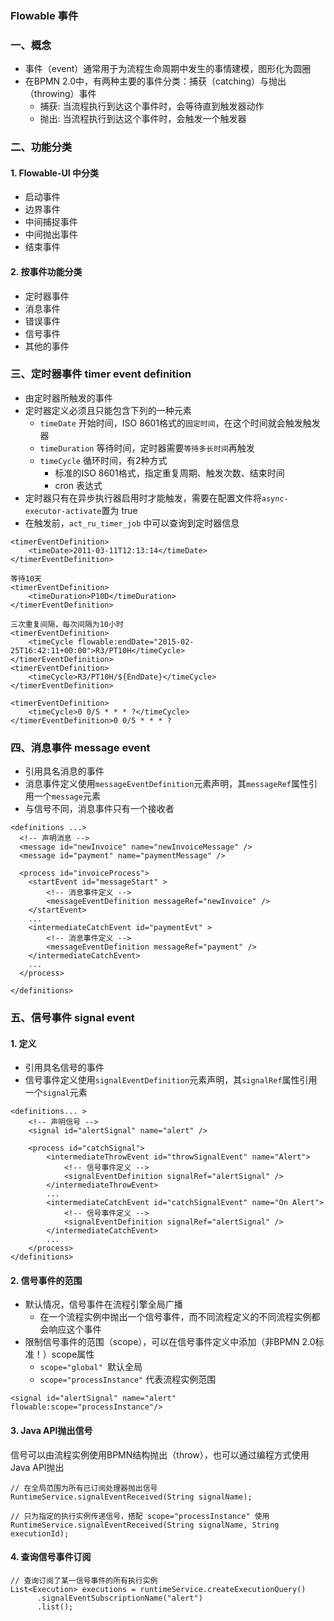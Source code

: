 ###  Flowable 事件

### 一、概念
* 事件（event）通常用于为流程生命周期中发生的事情建模，图形化为圆圈
* 在BPMN 2.0中，有两种主要的事件分类：捕获（catching）与抛出（throwing）事件
  * 捕获: 当流程执行到达这个事件时，会等待直到触发器动作
  * 抛出: 当流程执行到达这个事件时，会触发一个触发器


### 二、功能分类
#### 1. Flowable-UI 中分类
* 启动事件
* 边界事件
* 中间捕捉事件
* 中间抛出事件
* 结束事件

#### 2. 按事件功能分类
* 定时器事件
* 消息事件
* 错误事件
* 信号事件
* 其他的事件


### 三、定时器事件 timer event definition
* 由定时器所触发的事件
* 定时器定义必须且只能包含下列的一种元素
  * `timeDate` 开始时间，ISO 8601格式的`固定时间`，在这个时间就会触发触发器
  * `timeDuration` 等待时间，定时器需要`等待多长时间`再触发
  * `timeCycle` 循环时间，有2种方式
    * 标准的ISO 8601格式，指定重复周期、触发次数、结束时间
    * cron 表达式
* 定时器只有在异步执行器启用时才能触发，需要在配置文件将`async-executor-activate`置为 true
* 在触发前，`act_ru_timer_job` 中可以查询到定时器信息

```
<timerEventDefinition>
    <timeDate>2011-03-11T12:13:14</timeDate>
</timerEventDefinition>

等待10天
<timerEventDefinition>
    <timeDuration>P10D</timeDuration>
</timerEventDefinition>

三次重复间隔，每次间隔为10小时
<timerEventDefinition>
    <timeCycle flowable:endDate="2015-02-25T16:42:11+00:00">R3/PT10H</timeCycle>
</timerEventDefinition>
<timerEventDefinition>
    <timeCycle>R3/PT10H/${EndDate}</timeCycle>
</timerEventDefinition>

<timerEventDefinition>
    <timeCycle>0 0/5 * * * ?</timeCycle>
</timerEventDefinition>0 0/5 * * * ?
```


### 四、消息事件 message event
* 引用具名消息的事件
* 消息事件定义使用`messageEventDefinition`元素声明，其`messageRef`属性引用一个`message`元素
* 与信号不同，消息事件只有一个接收者

```
<definitions ...>
  <!-- 声明消息 -->
  <message id="newInvoice" name="newInvoiceMessage" />
  <message id="payment" name="paymentMessage" />

  <process id="invoiceProcess">
    <startEvent id="messageStart" >
        <!-- 消息事件定义 -->
    	<messageEventDefinition messageRef="newInvoice" />
    </startEvent>
    ...
    <intermediateCatchEvent id="paymentEvt" >
        <!-- 消息事件定义 -->
    	<messageEventDefinition messageRef="payment" />
    </intermediateCatchEvent>
    ...
  </process>

</definitions>
```


### 五、信号事件 signal event
#### 1. 定义
* 引用具名信号的事件
* 信号事件定义使用`signalEventDefinition`元素声明，其`signalRef`属性引用一个`signal`元素

```
<definitions... >
    <!-- 声明信号 -->
    <signal id="alertSignal" name="alert" />

    <process id="catchSignal">
        <intermediateThrowEvent id="throwSignalEvent" name="Alert">
            <!-- 信号事件定义 -->
            <signalEventDefinition signalRef="alertSignal" />
        </intermediateThrowEvent>
        ...
        <intermediateCatchEvent id="catchSignalEvent" name="On Alert">
            <!-- 信号事件定义 -->
            <signalEventDefinition signalRef="alertSignal" />
        </intermediateCatchEvent>
        ...
    </process>
</definitions>
```

#### 2. 信号事件的范围
* 默认情况，信号事件在流程引擎全局广播
  * 在一个流程实例中抛出一个信号事件，而不同流程定义的不同流程实例都会响应这个事件
* 限制信号事件的范围（scope），可以在信号事件定义中添加（非BPMN 2.0标准！）scope属性
  * `scope="global" `默认全局
  * `scope="processInstance"` 代表流程实例范围

```
<signal id="alertSignal" name="alert" flowable:scope="processInstance"/>
```

#### 3. Java API抛出信号
信号可以由流程实例使用BPMN结构抛出（throw），也可以通过编程方式使用Java API抛出

```
// 在全局范围为所有已订阅处理器抛出信号
RuntimeService.signalEventReceived(String signalName);

// 只为指定的执行实例传递信号，搭配 scope="processInstance" 使用
RuntimeService.signalEventReceived(String signalName, String executionId);
```

#### 4. 查询信号事件订阅
```
// 查询订阅了某一信号事件的所有执行实例
List<Execution> executions = runtimeService.createExecutionQuery()
      .signalEventSubscriptionName("alert")
      .list();
```
